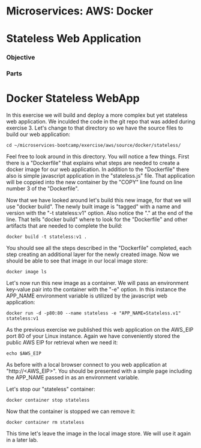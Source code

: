 # Microservices: AWS: Docker
# Stateless Web Application

### Objective



### Parts


# Docker Stateless WebApp

In this exercise we will build and deploy a more complex but yet stateless web application.  We inculded the code in the git repo that was added during exercise 3.  Let's change to that directory so we have the source files to build our web application:

~~~shell
cd ~/microservices-bootcamp/exercise/aws/source/docker/stateless/
~~~

Feel free to look around in this directory.  You will notice a few things.  First there is a "Dockerfile" that explains what steps are needed to create a docker image for our web application.  In addition to the "Dockerfile" there also is simple javascript application in the "stateless.js" file.  That application will be coppied into the new container by the "COPY" line found on line number 3 of the "Dockerfile".

Now that we have looked around let's build this new image, for that we will use "docker build".  The newly built image is "tagged" with a name and version with the "-t stateless:v1" option.  Also notice the "." at the end of the line.  That tells "docker build" where to look for the "Dockerfile" and other artifacts that are needed to complete the build:

~~~shell
docker build -t stateless:v1 .
~~~

You should see all the steps described in the "Dockerfile" completed, each step creating an additional layer for the newly created image.  Now we should be able to see that image in our local image store:

~~~shell
docker image ls
~~~

Let's now run this new image as a container.  We will pass an environment key-value pair into the container with the "-e" option.  In this instance the APP_NAME environment variable is utilized by the javascript web application:

~~~shell
docker run -d -p80:80 --name stateless -e "APP_NAME=Stateless.v1" stateless:v1
~~~

As the previous exercise we published this web application on the AWS_EIP port 80 of your Linux instance.  Again we have conveniently stored the public AWS EIP for retrieval when we need it:

~~~shell
echo $AWS_EIP
~~~

As before with a local browser connect to you web application at "http://<AWS_EIP>".  You should be presented with a simple page including the APP_NAME passed in as an environment variable.

Let's stop our "stateless" container:

~~~shell
docker container stop stateless
~~~

Now that the container is stopped we can remove it:

~~~shell
docker container rm stateless
~~~

This time let's leave the image in the local image store.  We will use it again in a later lab.
